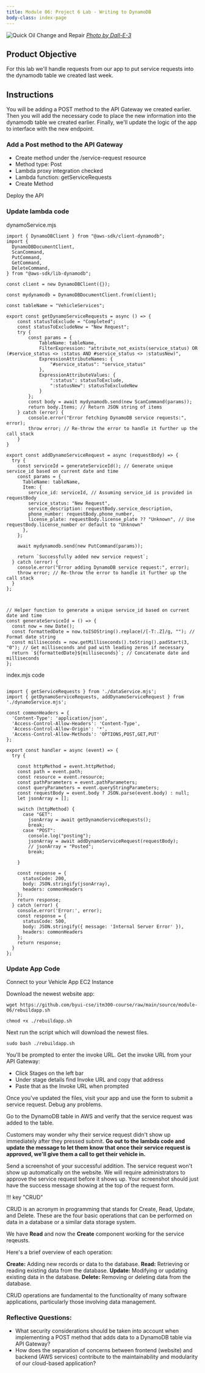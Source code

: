 ```yaml
---
title: Module 06: Project 6 Lab - Writing to DynamoDB
body-class: index-page
---
```


![Quick Oil Change and Repair]({{URLROOT}}/shared/img/quick-logo-request-sent.jpg)
*[Photo by Dall-E-3](https://openai.com/dall-e-3)*

## Product Objective

For this lab we'll handle requests from our app to put service requests into the dynamodb table we created last week.


## Instructions

You will be adding a POST method to the API Gateway we created earlier. Then you will add the necessary code to place the new information into the dynamodb table we created earlier. Finally, we'll update the logic of the app to interface with the new endpoint.

### Add a Post method to the API Gateway

* Create method under the /service-request resource
* Method type: Post
* Lambda proxy integration checked
* Lambda function: getServiceRequests
* Create Method

Deploy the API

### Update lambda code

dynamoService.mjs

```
import { DynamoDBClient } from "@aws-sdk/client-dynamodb";
import {
  DynamoDBDocumentClient,
  ScanCommand,
  PutCommand,
  GetCommand,
  DeleteCommand,
} from "@aws-sdk/lib-dynamodb";

const client = new DynamoDBClient({});

const mydynamodb = DynamoDBDocumentClient.from(client);

const tableName = "VehicleServices";    

export const getDynamoServiceRequests = async () => {
    const statusToExclude = "Completed";
    const statusToExcludeNew = "New Request";
    try {
        const params = {
            TableName: tableName,
            FilterExpression: "attribute_not_exists(service_status) OR (#service_status <> :status AND #service_status <> :statusNew)",
            ExpressionAttributeNames: {
                "#service_status": "service_status"
            },
            ExpressionAttributeValues: {
                ":status": statusToExclude,
                ":statusNew": statusToExcludeNew
            }
        };      
        const body = await mydynamodb.send(new ScanCommand(params));
        return body.Items; // Return JSON string of items
    } catch (error) {
        console.error("Error fetching DynamoDB service requests:", error);
        throw error; // Re-throw the error to handle it further up the call stack
    }
}

export const addDynamoServiceRequest = async (requestBody) => {
  try {
    const serviceId = generateServiceId(); // Generate unique service_id based on current date and time      
    const params = {
      TableName: tableName,
      Item: {
        service_id: serviceId, // Assuming service_id is provided in requestBody
        service_status: "New Request",
        service_description: requestBody.service_description,
        phone_number: requestBody.phone_number,
        license_plate: requestBody.license_plate ?? "Unknown", // Use requestBody.license_number or default to "Unknown"
      },
    };

    await mydynamodb.send(new PutCommand(params));

    return `Successfully added new service request`;
  } catch (error) {
    console.error("Error adding DynamoDB service request:", error);
    throw error; // Re-throw the error to handle it further up the call stack
  }
};



// Helper function to generate a unique service_id based on current date and time
const generateServiceId = () => {
  const now = new Date();
  const formattedDate = now.toISOString().replace(/[-T:.Z]/g, ""); // Format date string
  const milliseconds = now.getMilliseconds().toString().padStart(3, "0"); // Get milliseconds and pad with leading zeros if necessary
  return `${formattedDate}${milliseconds}`; // Concatenate date and milliseconds
};
```

index.mjs code

```

import { getServiceRequests } from './dataService.mjs';
import { getDynamoServiceRequests, addDynamoServiceRequest } from './dynamoService.mjs';

const commonHeaders = {
  'Content-Type': 'application/json',
  'Access-Control-Allow-Headers': 'Content-Type',
  'Access-Control-Allow-Origin': '*',
  'Access-Control-Allow-Methods': 'OPTIONS,POST,GET,PUT'
};

export const handler = async (event) => {
  try {
    
    const httpMethod = event.httpMethod;
    const path = event.path;
    const resource = event.resource;
    const pathParameters = event.pathParameters;
    const queryParameters = event.queryStringParameters;
    const requestBody = event.body ? JSON.parse(event.body) : null;    
    let jsonArray = [];

    switch (httpMethod) {
      case "GET":    
        jsonArray = await getDynamoServiceRequests();
        break;
      case "POST":
        console.log("posting");
        jsonArray = await addDynamoServiceRequest(requestBody);
        // jsonArray = "Posted";
        break;
        
    }
    
    const response = {
      statusCode: 200,
      body: JSON.stringify(jsonArray),
      headers: commonHeaders
    };
    return response;
  } catch (error) {
    console.error('Error:', error);
    const response = {
      statusCode: 500,
      body: JSON.stringify({ message: 'Internal Server Error' }),
      headers: commonHeaders
    };
    return response;
  }
};
```


### Update App Code

Connect to your Vehicle App EC2 Instance

Download the newest website app:

```
wget https://github.com/byui-cse/itm300-course/raw/main/source/module-06/rebuildapp.sh
```

```
chmod +x ./rebuildapp.sh
```

Next run the script which will download the newest files. 

```
sudo bash ./rebuildapp.sh
```

You'll be prompted to enter the invoke URL. Get the invoke URL from your API Gateway:

* Click Stages on the left bar
* Under stage details find Invoke URL and copy that address
* Paste that as the Invoke URL when prompted


Once you've updated the files, visit your app and use the form to submit a service request. Debug any problems.

Go to the DynamoDB table in AWS and verify that the service request was added to the table.

Customers may wonder why their service request didn't show up immediately after they pressed submit. **Go out to the lambda code and update the message to let them know that once their service request is approved, we'll give them a call to get their vehicle in.**

Send a screenshot of your successful addition. The service request won't show up automatically on the website. We will require administrators to approve the service request before it shows up. Your screenshot should just have the success message showing at the top of the request form.

!!! key "CRUD"

  CRUD is an acronym in programming that stands for Create, Read, Update, and Delete. These are the four basic operations that can be performed on data in a database or a similar data storage system. 

  We have **Read** and now the **Create** component working for the service reqeusts.
  
  Here's a brief overview of each operation:

  **Create:** Adding new records or data to the database.
  **Read:** Retrieving or reading existing data from the database.
  **Update:** Modifying or updating existing data in the database.
  **Delete:** Removing or deleting data from the database.

  CRUD operations are fundamental to the functionality of many software applications, particularly those involving data management.

### Reflective Questions:

* What security considerations should be taken into account when implementing a POST method that adds data to a DynamoDB table via API Gateway?
* How does the separation of concerns between frontend (website) and backend (AWS services) contribute to the maintainability and modularity of our cloud-based application?